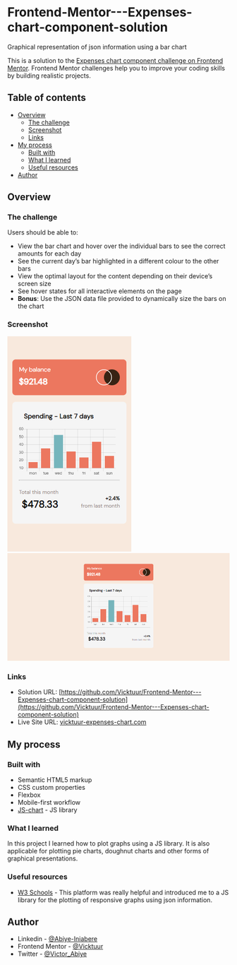 # Frontend-Mentor---Expenses-chart-component-solution
Graphical representation of json information using a bar chart 

This is a solution to the [Expenses chart component challenge on Frontend Mentor](https://www.frontendmentor.io/challenges/expenses-chart-component-e7yJBUdjwt). Frontend Mentor challenges help you to improve your coding skills by building realistic projects. 

## Table of contents

- [Overview](#overview)
  - [The challenge](#the-challenge)
  - [Screenshot](#screenshot)
  - [Links](#links)
- [My process](#my-process)
  - [Built with](#built-with)
  - [What I learned](#what-i-learned)
  - [Useful resources](#useful-resources)
- [Author](#author)


## Overview

### The challenge

Users should be able to:

- View the bar chart and hover over the individual bars to see the correct amounts for each day
- See the current day’s bar highlighted in a different colour to the other bars
- View the optimal layout for the content depending on their device’s screen size
- See hover states for all interactive elements on the page
- **Bonus**: Use the JSON data file provided to dynamically size the bars on the chart

### Screenshot

![Mobile-view](images/Mobile-view-Expenses-chart-components.png)
![Desktop-view](images/Desktop-view-Expenses-chart-components.png)


### Links

- Solution URL: [https://github.com/Vicktuur/Frontend-Mentor---Expenses-chart-component-solution](https://github.com/Vicktuur/Frontend-Mentor---Expenses-chart-component-solution)
- Live Site URL: [vicktuur-expenses-chart.com](https://vicktuur-expenses-chart.netlify.com)

## My process

### Built with

- Semantic HTML5 markup
- CSS custom properties
- Flexbox
- Mobile-first workflow
- [JS-chart](https://cdnjs.cloudflare.com/ajax/libs/Chart.js/2.5.0/Chart.js) - JS library

### What I learned

In this project I learned how to plot graphs using a JS library. It is also applicable for plotting pie charts, doughnut charts and other forms of graphical presentations.

### Useful resources

- [W3 Schools](https://www.w3schools.com) - This  platform was really helpful and introduced me to a JS library for the plotting of responsive graphs using json information.

## Author

- Linkedin - [@Abiye-Iniabere](https://www.linkedin.com/in/abiye-iniabere-6715391b3)
- Frontend Mentor - [@Vicktuur](https://www.frontendmentor.io/profile/Vicktuur)
- Twitter - [@Victor_Abiye](https://www.twitter.com/Victor_Abiye)
